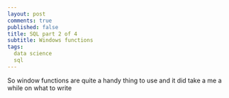 ```yaml
---
layout: post
comments: true
published: false
title: SQL part 2 of 4
subtitle: Windows functions
tags:
  data science
  sql
---
```


So window functions are quite a handy thing to use and it did take a me a while on what to write
